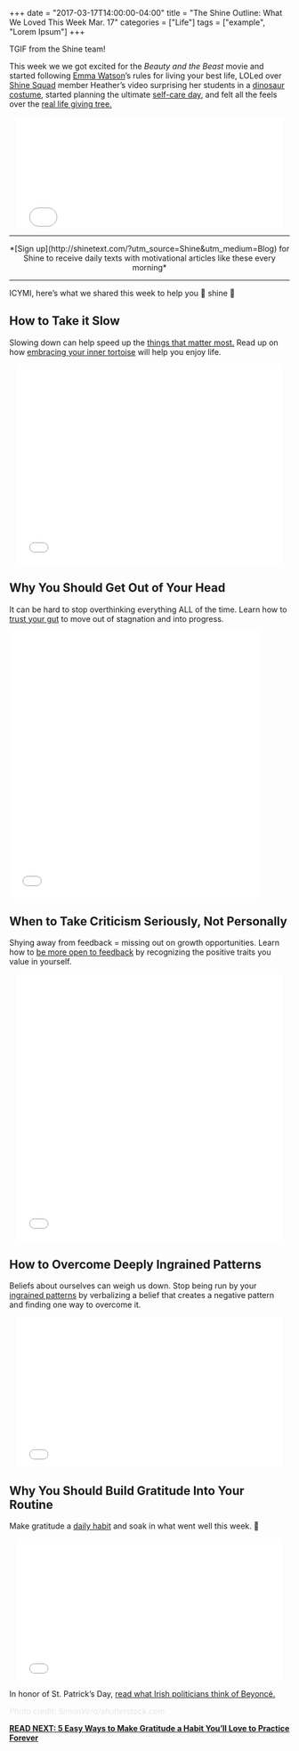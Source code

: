 +++
  date = "2017-03-17T14:00:00-04:00"
  title = "The Shine Outline: What We Loved This Week Mar. 17"
  categories = ["Life"]
  tags = ["example", "Lorem Ipsum"]
+++



<span class="dropcap">T</span>GIF from the Shine team! 

This week we we got excited for the *Beauty and the Beast* movie and started following [Emma Watson](https://www.wellandgood.com/good-advice/emma-watson-rules-for-healthy-life/)’s rules for living your best life, LOLed over [Shine Squad](http://www.shinetext.com/squad/?utm_source=Shine&utm_medium=Blog) member Heather’s video surprising her students in a [dinosaur costume](https://www.facebook.com/ShineText/videos/865610710248291/), started planning the ultimate [self-care day](http://giveaways.fab.com/landing?promo_id=cd1895fe-c8ba-4c2a-852a-723f6a75cb7a&campaign_id=1083&utm_campaign=Revive-Re-energize&utm_medium=sweeps&utm_source=Shine-Text), and felt all the feels over the [real life giving tree. ](http://hellogiggles.com/real-life-giving-tree-oakland/)


<center> <iframe src="//giphy.com/embed/3o6ZtjiZKEvP3PNnl6" width="480" height="200" frameBorder="0" class="giphy-embed" allowFullScreen></iframe><p><a href="https://giphy.com/gifs/beautyandthebeast-3o6ZtjiZKEvP3PNnl6"></a></p> </center>

---

<center> *[Sign up](http://shinetext.com/?utm_source=Shine&utm_medium=Blog) for Shine to receive daily texts with motivational articles like these every morning* </center>

---


ICYMI, here’s what we shared this week to help you 🌟 shine 🌟 

## How to Take it Slow
Slowing down can help speed up the [things that matter most.](http://www.smh.com.au/lifestyle/health-and-wellbeing/wellbeing/seven-ways-to-slow-down-so-you-can-actually-get-more-done-20161129-gt0fcr.html) Read up on how [embracing your inner tortoise](http://advice.shinetext.com/articles/shine-squad-feature-ninas-4-tips-to-slow-down-and-enjoy-life/?utm_source=Shine&utm_medium=Blog) will help you enjoy life. 

<center><iframe src="//giphy.com/embed/7oBGM22eyPiqA" width="480" height="360" frameBorder="0" class="giphy-embed" allowFullScreen></iframe><p><a href="http://giphy.com/gifs/slow-turtles-crittersa-7oBGM22eyPiqA"></a></p> </center>


## Why You Should Get Out of Your Head

It can be hard to stop overthinking everything ALL of the time. Learn how to [trust your gut](http://www.glamourmagazine.co.uk/article/how-not-to-overthink-everything) to move out of stagnation and into progress. 

<iframe src="//giphy.com/embed/26BoEeFJkz2eZUBcQ" width="452.57142857142856" height="480" frameBorder="0" class="giphy-embed" allowFullScreen></iframe><p><a href="https://giphy.com/gifs/girl-head-overthinking-26BoEeFJkz2eZUBcQ"></a></p>

## When to Take Criticism Seriously, Not Personally

Shying away from feedback = missing out on growth opportunities. Learn how to [be more open to feedback](http://www.dailyedge.ie/irish-politicians-like-beyonce-3274798-Mar2017/) by recognizing the positive traits you value in yourself. 

<center><iframe src="//giphy.com/embed/qcObqvy1d6UM0" width="480" height="480" frameBorder="0" class="giphy-embed" allowFullScreen></iframe><p><a href="http://giphy.com/gifs/take-that-qcObqvy1d6UM0"></a></p></center>

## How to Overcome Deeply Ingrained Patterns
Beliefs about ourselves can weigh us down. Stop being run by your [ingrained patterns](https://goodmenproject.com/featured-content/how-to-stop-being-run-by-your-most-deeply-ingrained-patterns-jgc/) by verbalizing a belief that creates a negative pattern and finding one way to overcome it.

<center><iframe src="//giphy.com/embed/26gsdOoCGV96g1GGQ" width="480" height="270" frameBorder="0" class="giphy-embed" allowFullScreen></iframe><p><a href="https://giphy.com/gifs/insecurehbo-26gsdOoCGV96g1GGQ"></a></p></center>


## Why You Should Build Gratitude Into Your Routine

Make gratitude a [daily habit](http://advice.shinetext.com/articles/5-easy-ways-to-make-gratitude-a-habit-you-ll-love-to-practice-forever/?utm_source=Shine&utm_medium=Blog) and soak in what went well this week. 💯

<center><iframe src="//giphy.com/embed/l0HFjs5duuNEBCQwg" width="480" height="257" frameBorder="0" class="giphy-embed" allowFullScreen></iframe><p><a href="http://giphy.com/gifs/blackgirlmagic-l0HFjs5duuNEBCQwg"></a></p></center>


In honor of St. Patrick’s Day, [read what Irish politicians think of Beyoncé. ](http://www.dailyedge.ie/irish-politicians-like-beyonce-3274798-Mar2017/)

<font color="#E6E6E6">*Photo credit: SimonVera/shutterstock.com*</font>

[__READ NEXT: 5 Easy Ways to Make Gratitude a Habit You’ll Love to Practice Forever__](http://advice.shinetext.com/articles/5-easy-ways-to-make-gratitude-a-habit-you-ll-love-to-practice-forever/?utm_source=Shine&utm_medium=Blog)

<div class="pubexchange_module" id="pubexchange_below_content" data-pubexchange-module-id="2323"></div>

<script>(function(w, d, s, id) {
  w.PUBX=w.PUBX || {pub: "shine_text", discover: false, lazy: true};
  var js, pjs = d.getElementsByTagName(s)[0];
  if (d.getElementById(id)) return;
  js = d.createElement(s); js.id = id; js.async = true;
  js.src = "//main.pubexchange.com/loader.min.js";
  pjs.parentNode.insertBefore(js, pjs);
}(window, document, "script", "pubexchange-jssdk"));</script>

